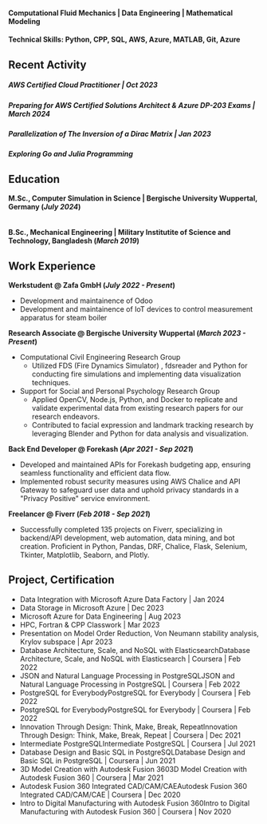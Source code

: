 #### Computational Fluid Mechanics | Data Engineering | Mathematical Modeling

#### Technical Skills: Python, CPP, SQL, AWS, Azure, MATLAB, Git, Azure

## Recent Activity
##### AWS Certified Cloud Practitioner | Oct 2023<br/>
##### Preparing for AWS Certified Solutions Architect & Azure DP-203 Exams | March 2024<br/>
##### Parallelization of The Inversion of a Dirac Matrix | Jan 2023<br/>
##### Exploring Go and Julia Programming<br/>

## Education
**M.Sc., Computer Simulation in Science	| Bergische University Wuppertal, Germany (_July 2024_)**	 
<br/><br/>
**B.Sc., Mechanical Engineering | Military Institutite of Science and Technology, Bangladesh (_March 2019_)**

## Work Experience
**Werkstudent @ Zafa GmbH (_July 2022 - Present_)**
- Development and maintainence of Odoo
- Development and maintainence of IoT devices to control measurement apparatus for steam boiler

**Research Associate @ Bergische University Wuppertal (_March 2023 - Present_)**
- Computational Civil Engineering Research Group
  - Utilized FDS (Fire Dynamics Simulator) , fdsreader and Python for conducting fire simulations and implementing data visualization techniques.
- Support for Social and Personal Psychology Research Group
  - Applied OpenCV, Node.js, Python, and Docker to replicate and validate experimental data from existing research papers for our research endeavors.
  - Contributed to facial expression and landmark tracking research by leveraging Blender and Python for data analysis and visualization.

**Back End Developer @ Forekash (_Apr 2021 - Sep 2021_)**
- Developed and maintained APIs for Forekash budgeting app, ensuring seamless functionality and efficient data flow.
- Implemented robust security measures using AWS Chalice and API Gateway to safeguard user data and uphold privacy standards in a "Privacy Positive" service environment.

**Freelancer @ Fiverr (_Feb 2018 - Sep 2021_)**
- Successfully completed 135 projects on Fiverr, specializing in backend/API development, web automation, data mining, and bot creation. Proficient in Python, Pandas, DRF, Chalice, Flask, Selenium, Tkinter, Matplotlib, Seaborn, and Plotly.

## Project, Certification
- Data Integration with Microsoft Azure Data Factory | Jan 2024<br/>
- Data Storage in Microsoft Azure | Dec 2023<br/>
- Microsoft Azure for Data Engineering | Aug 2023<br/>
- HPC, Fortran & CPP Classwork | Mar 2023<br/>
- Presentation on Model Order Reduction, Von Neumann stability analysis, Krylov subspace | Apr 2023<br/>
- Database Architecture, Scale, and NoSQL with ElasticsearchDatabase Architecture, Scale, and NoSQL with Elasticsearch | Coursera | Feb 2022<br/>
- JSON and Natural Language Processing in PostgreSQLJSON and Natural Language Processing in PostgreSQL | Coursera | Feb 2022<br/>
- PostgreSQL for EverybodyPostgreSQL for Everybody | Coursera | Feb 2022<br/>
- PostgreSQL for EverybodyPostgreSQL for Everybody | Coursera | Feb 2022<br/>
- Innovation Through Design: Think, Make, Break, RepeatInnovation Through Design: Think, Make, Break, Repeat | Coursera | Dec 2021<br/>
- Intermediate PostgreSQLIntermediate PostgreSQL | Coursera | Jul 2021<br/>
- Database Design and Basic SQL in PostgreSQLDatabase Design and Basic SQL in PostgreSQL | Coursera | Jun 2021<br/>
- 3D Model Creation with Autodesk Fusion 3603D Model Creation with Autodesk Fusion 360 | Coursera | Mar 2021<br/>
- Autodesk Fusion 360 Integrated CAD/CAM/CAEAutodesk Fusion 360 Integrated CAD/CAM/CAE | Coursera | Dec 2020<br/>
- Intro to Digital Manufacturing with Autodesk Fusion 360Intro to Digital Manufacturing with Autodesk Fusion 360 | Coursera | Nov 2020<br/>


